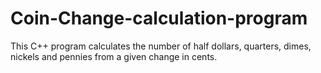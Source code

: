 # Coin-Change-calculation-program
This C++ program calculates the number of half dollars, quarters, dimes, nickels and pennies from a given change in cents.
